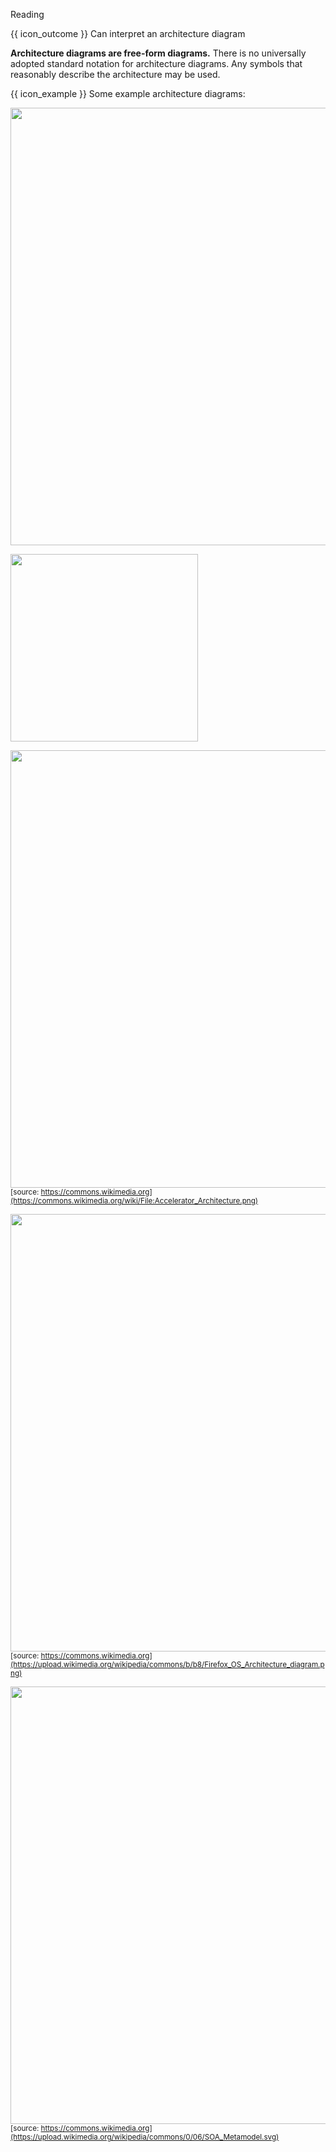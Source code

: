 <span id="title">Reading</span>

<span id="prereqs"><panel src="../../introduction/what/unit-inElsewhere-asFlat.md" boilerplate header="%%{{ icon_prereq }} Design → Architecture → Introduction → What%%" popup-url="{{ baseUrl }}/architecture/introduction/what" /></span>

<span id="outcomes">{{ icon_outcome }} Can interpret an architecture diagram</span>

<div id="body">

**Architecture diagrams are free-form diagrams.** There is no universally adopted standard notation for architecture diagrams. Any symbols that reasonably describe the architecture may be used.

<div v-closeable alt="architecture diagram examples" id="architecture-diagram-examples">

<box>

{{ icon_example }} Some example architecture diagrams:

<tabs> 
  <tab header="TEAMMATES">

<img src="https://github.com/TEAMMATES/teammates/raw/master/docs/images/highlevelArchitecture.png" width="700"/><br>

  </tab>
  <tab header="se-edu/addressbook-level3">

<img src="https://se-education.org/addressbook-level3/images/ArchitectureDiagram.png" width="300"/><br>

  </tab>
  <tab header="Example 1">

<img src="https://upload.wikimedia.org/wikipedia/commons/5/5f/Accelerator_Architecture.png" width="700"/><br>
<sub>[source: https://commons.wikimedia.org](https://commons.wikimedia.org/wiki/File:Accelerator_Architecture.png)</sub>

  </tab>
  <tab header="Example 2">

<img src="https://upload.wikimedia.org/wikipedia/commons/b/b8/Firefox_OS_Architecture_diagram.png" width="700"/><br>
<sub>[source: https://commons.wikimedia.org](https://upload.wikimedia.org/wikipedia/commons/b/b8/Firefox_OS_Architecture_diagram.png)</sub>

  </tab>
  <tab header="Example 3">

<img src="https://upload.wikimedia.org/wikipedia/commons/0/06/SOA_Metamodel.svg" width="700"/><br>
<sub>[source: https://commons.wikimedia.org](https://upload.wikimedia.org/wikipedia/commons/0/06/SOA_Metamodel.svg)</sub>

  </tab>
</tabs>

</box>

</div>

</div>

<div id="extras">
</div>